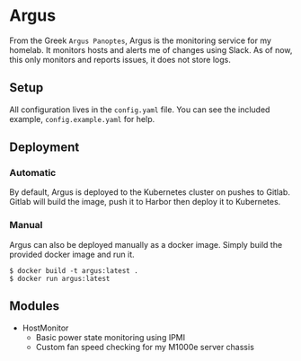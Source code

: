 # Argus
From the Greek `Argus Panoptes`, Argus is the monitoring service for my homelab. It monitors hosts and alerts me of changes using Slack. As of now, this only monitors and reports issues, it does not store logs.

## Setup
All configuration lives in the `config.yaml` file. You can see the included example, `config.example.yaml` for help.

## Deployment
### Automatic
By default, Argus is deployed to the Kubernetes cluster on pushes to Gitlab. Gitlab will build the image, push it to Harbor then deploy it to Kubernetes.

### Manual
Argus can also be deployed manually as a docker image. Simply build the provided docker image and run it.
```shell
$ docker build -t argus:latest .
$ docker run argus:latest
```

## Modules
- HostMonitor
    - Basic power state monitoring using IPMI
    - Custom fan speed checking for my M1000e server chassis